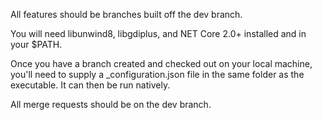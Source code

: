All features should be branches built off the dev branch.

You will need libunwind8, libgdiplus, and NET Core 2.0+ installed and in
your $PATH.

Once you have a branch created and checked out on your local machine, you'll
need to supply a _configuration.json file in the same folder as the executable.
It can then be run natively.

All merge requests should be on the dev branch.